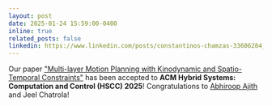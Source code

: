 ```yaml
---
layout: post
date: 2025-01-24 15:59:00-0400
inline: true
related_posts: false
linkedin: https://www.linkedin.com/posts/constantinos-chamzas-33606284_hscc-2025-activity-7325909955352432641-yEdl?utm_source=share&utm_medium=member_desktop&rcm=ACoAABHONVoBxDVK_qr1IMSaLEZHhQPVCwVYX0g
---
```

Our paper ["Multi-layer Motion Planning with Kinodynamic and Spatio-Temporal Constraints"](https://arxiv.org/pdf/2503.07762) has been accepted to **ACM Hybrid Systems: Computation and Control (HSCC) 2025**! Congratulations to [Abhiroop Ajith](https://abhiroopajith.github.io/) and Jeel Chatrola! 